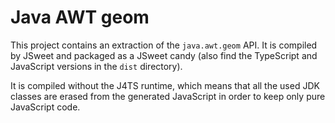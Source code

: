 # Java AWT geom

This project contains an extraction of the ``java.awt.geom`` API. It is compiled by JSweet and packaged as a JSweet candy (also find the TypeScript and JavaScript versions in the ``dist`` directory).

It is compiled without the J4TS runtime, which means that all the used JDK classes are erased from the generated JavaScript in order to keep only pure JavaScript code.
 